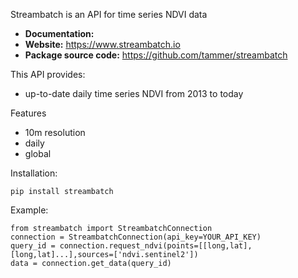 Streambatch is an API for time series NDVI data

- **Documentation:** <todo>
- **Website:** https://www.streambatch.io
- **Package source code:** https://github.com/tammer/streambatch


This API provides:

- up-to-date daily time series NDVI from 2013 to today

Features

- 10m resolution
- daily
- global

Installation:

    pip install streambatch

Example:

    from streambatch import StreambatchConnection
    connection = StreambatchConnection(api_key=YOUR_API_KEY)
    query_id = connection.request_ndvi(points=[[long,lat],[long,lat]...],sources=['ndvi.sentinel2'])
    data = connection.get_data(query_id)

